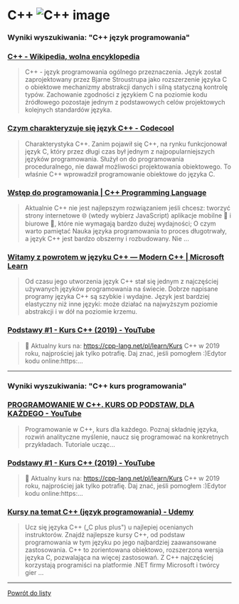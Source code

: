 # C++ ![C++ image](https://www.tiobe.com/wp-content/themes/tiobe/tiobe-index/images/C__.png)
 
### Wyniki wyszukiwania: "C++ język programowania" 
 
### [C++ - Wikipedia, wolna encyklopedia](https://pl.wikipedia.org/wiki/C++) 
 
 > C++ - język programowania ogólnego przeznaczenia. Język został zaprojektowany przez Bjarne Stroustrupa jako rozszerzenie języka C o obiektowe mechanizmy abstrakcji danych i silną statyczną kontrolę typów. Zachowanie zgodności z językiem C na poziomie kodu źródłowego pozostaje jednym z podstawowych celów projektowych kolejnych standardów języka.
 
 
 
 
### [Czym charakteryzuje się język C++ - Codecool](https://codecool.com/pl/blog/czym-charakteryzuje-sie-jezyk-c/) 
 
 > Charakterystyka C++. Zanim pojawił się C++, na rynku funkcjonował język C, który przez długi czas był jednym z najpopularniejszych języków programowania. Służył on do programowania proceduralnego, nie dawał możliwości projektowania obiektowego. To właśnie C++ wprowadził programowanie obiektowe do języka C.
 
 
 
 
### [Wstęp do programowania | C++ Programming Language](https://cpp-lang.net/pl/learn/) 
 
 > Aktualnie C++ nie jest najlepszym rozwiązaniem jeśli chcesz: tworzyć strony internetowe 🌐 (wtedy wybierz JavaScript) aplikacje mobilne 📱 i biurowe 🏢, które nie wymagają bardzo dużej wydajności; O czym warto pamiętać Nauka języka programowania to proces długotrwały, a język C++ jest bardzo obszerny i rozbudowany. Nie ...
 
 
 
 
### [Witamy z powrotem w języku C++ — Modern C++ | Microsoft Learn](https://learn.microsoft.com/pl-pl/cpp/cpp/welcome-back-to-cpp-modern-cpp?view=msvc-170) 
 
 > Od czasu jego utworzenia język C++ stał się jednym z najczęściej używanych języków programowania na świecie. Dobrze napisane programy języka C++ są szybkie i wydajne. Język jest bardziej elastyczny niż inne języki: może działać na najwyższym poziomie abstrakcji i w dół na poziomie krzemu.
 
 
 
 
### [Podstawy #1 - Kurs C++ (2019) - YouTube](https://www.youtube.com/watch?v=nh-AeItoGac) 
 
 > 📃 Aktualny kurs na: https://cpp-lang.net/pl/learn/Kurs C++ w 2019 roku, najprościej jak tylko potrafię. Daj znać, jeśli pomogłem :)Edytor kodu online:https:...
 
 
 
 

 
---
 
### Wyniki wyszukiwania: "C++ kurs programowania" 
 
### [PROGRAMOWANIE W C++. KURS OD PODSTAW, DLA KAŻDEGO - YouTube](https://www.youtube.com/playlist?list=PLOYHgt8dIdoxx0Y5wzs7CFpmBzb40PaDo) 
 
 > Programowanie w C++, kurs dla każdego. Poznaj składnię języka, rozwiń analityczne myślenie, naucz się programować na konkretnych przykładach. Tutoriale ucząc...
 
 
 
 
### [Podstawy #1 - Kurs C++ (2019) - YouTube](https://www.youtube.com/watch?v=nh-AeItoGac) 
 
 > 📃 Aktualny kurs na: https://cpp-lang.net/pl/learn/Kurs C++ w 2019 roku, najprościej jak tylko potrafię. Daj znać, jeśli pomogłem :)Edytor kodu online:https:...
 
 
 
 
### [Kursy na temat C++ (język programowania) - Udemy](https://www.udemy.com/pl/topic/c-plus-plus/) 
 
 > Ucz się języka C++ („C plus plus") u najlepiej ocenianych instruktorów. Znajdź najlepsze kursy C++, od podstaw programowania w tym języku po jego najbardziej zaawansowane zastosowania. C++ to zorientowana obiektowo, rozszerzona wersja języka C, pozwalająca na więcej zastosowań. Z C++ najczęściej korzystają programiści na platformie .NET firmy Microsoft i twórcy gier ...
 
 
 
 

 
---
 
 [Powrót do listy](../top20.md)